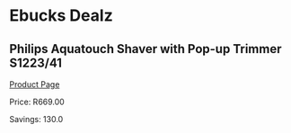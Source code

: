 
# Ebucks Dealz
## Philips Aquatouch Shaver with Pop-up Trimmer S1223/41
[Product Page](https://www.ebucks.com/web/shop/productSelected.do?prodId=1186943518&catId=1186081080)

Price: R669.00

Savings: 130.0


	